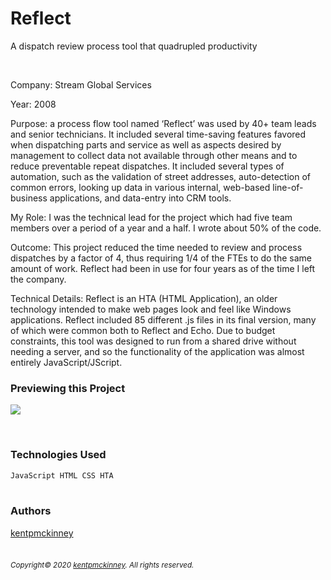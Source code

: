 
# Reflect

A dispatch review process tool that quadrupled productivity

<br/>

Company: Stream Global Services

Year: 2008

Purpose: a process flow tool named ‘Reflect’ was used by 40+ team leads and senior technicians. It included several time-saving features favored when dispatching parts and service as well as aspects desired by management to collect data not available through other means and to reduce preventable repeat dispatches. It included several types of automation, such as the validation of street addresses, auto-detection of common errors, looking up data in various internal, web-based line-of-business applications, and data-entry into CRM tools.

My Role: I was the technical lead for the project which had five team members over a period of a year and a half. I wrote about 50% of the code.

Outcome: This project reduced the time needed to review and process dispatches by a factor of 4, thus requiring 1/4 of the FTEs to do the same amount of work. Reflect had been in use for four years as of the time I left the company.

Technical Details: Reflect is an HTA (HTML Application), an older technology intended to make web pages look and feel like Windows applications. Reflect included 85 different .js files in its final version, many of which were common both to Reflect and Echo. Due to budget constraints, this tool was designed to run from a shared drive without needing a server, and so the functionality of the application was almost entirely JavaScript/JScript.


### Previewing this Project
![](http://kentpmckinney.github.io/kpm-achievement-reflect/Reflect1.png)

<br/>

### Technologies Used

<code>JavaScript HTML CSS HTA</code>
<br/>
<br/>

### Authors

[kentpmckinney](https://github.com/kentpmckinney)
<br/>
<br/>

###### <sub>Copyright&copy; 2020 [kentpmckinney](https://github.com/kentpmckinney). All rights reserved.</sub>